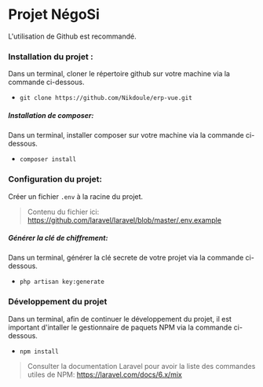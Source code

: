 # Projet NégoSi
L'utilisation de Github est recommandé. 
### Installation du projet :
Dans un terminal, cloner le répertoire github sur votre machine via la commande ci-dessous.
- ``` git clone https://github.com/Nikdoule/erp-vue.git ```
##### Installation de composer:
Dans un terminal, installer composer sur votre machine via la commande ci-dessous.
- ``` composer install ```
### Configuration du projet:
Créer un fichier ```.env``` à la racine du projet.
>Contenu du fichier ici: https://github.com/laravel/laravel/blob/master/.env.example
##### Générer la clé de chiffrement:
Dans un terminal, générer la clé secrete de votre projet via la commande ci-dessous.
- ```php artisan key:generate```
### Développement du projet
Dans un terminal, afin de continuer le développement du projet, il est important d'intaller le gestionnaire de paquets NPM via la commande ci-dessous.
- ``` npm install ```
>Consulter la documentation Laravel pour avoir la liste des commandes utiles de NPM: https://laravel.com/docs/6.x/mix


